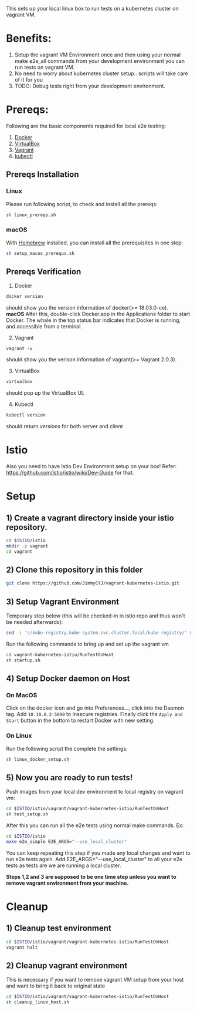This sets up your local linux box to run tests on a kubernetes cluster on vagrant VM.

# Benefits:
1) Setup the vagrant VM Environment once and then using your normal make e2e_all commands from your development environment you can run tests on vagrant VM.
2) No need to worry about kubernetes cluster setup.. scripts will take care of it for you
3) TODO: Debug tests right from your development environment.

# Prereqs:
Following are the basic components required for local e2e testing:
1) [Docker](https://docs.docker.com/docker-for-mac/install/)
2) [VirtualBox](https://www.virtualbox.org/wiki/Downloads)
3) [Vagrant](https://www.vagrantup.com/downloads.html)
4) [kubectl](https://kubernetes.io/docs/tasks/tools/install-kubectl)

## Prereqs Installation
### Linux
Please run following script, to check and install all the prereqs:
```bash
sh linux_prereqs.sh
```
### macOS
With [Homebrew](https://brew.sh) installed, you can install all the prerequisites in one step:
```bash
sh setup_macos_prerequs.sh
```

## Prereqs Verification
1) Docker
```bash
docker version
``` 
should show you the version information of docker(>= 18.03.0-ce).
<br />**macOS**
After this, double-click Docker.app in the Applications folder to start Docker.
The whale in the top status bar indicates that Docker is running, and accessible from a terminal.

2) Vagrant
```
vagrant -v
```
should show you the verison information of vagrant(>= Vagrant 2.0.3).

3) VirtualBox
```bash
virtualbox
``` 
should pop up the VirtualBox UI.

4) Kubectl
```bash
kubectl version
```
should return versions for both server and client

# Istio
Also you need to have Istio Dev Environment setup on your box!
Refer: https://github.com/istio/istio/wiki/Dev-Guide for that.

# Setup
## 1) Create a vagrant directory inside your istio repository.

```bash
cd $ISTIO/istio
mkdir -p vagrant
cd vagrant
```

## 2) Clone this repository in this folder

```bash
git clone https://github.com/JimmyCYJ/vagrant-kubernetes-istio.git
```

## 3) Setup Vagrant Environment
Temporary step below (this will be checked-in in istio repo and thus won't be needed afterwards):
```bash
sed -i 's/kube-registry.kube-system.svc.cluster.local/kube-registry/' $ISTIO/istio/tests/util/localregistry/localregistry.yaml 
```
Run the following commands to bring up and set up the vagrant vm
```bash
cd vagrant-kubernetes-istio/RunTestOnHost
sh startup.sh
```

## 4) Setup Docker daemon on Host
### On MacOS
Click on the docker icon and go into Preferences..., click into the Daemon tag.
Add `10.10.0.2:5000` to Insecure registries.
Finally click the `Apply and Start` button in the bottom to restart Docker with new setting.

### On Linux
Run the following script the complete the settings:
```bash
sh linux_docker_setup.sh
```

## 5) Now you are ready to run tests!

Push images from your local dev environment to local registry on vagrant vm:
```bash
cd $ISTIO/istio/vagrant/vagrant-kubernetes-istio/RunTestOnHost
sh test_setup.sh
```
After this you can run all the e2e tests using normal make commands. Ex:
```bash
cd $ISTIO/istio
make e2e_simple E2E_ARGS="--use_local_cluster"
```
You can keep repeating this step if you made any local changes and want to run e2e tests again.
Add E2E_ARGS="--use_local_cluster" to all your e2e tests as tests are we are running a local cluster.

**Steps 1,2 and 3 are supposed to be one time step unless you want to remove vagrant environment from your machine.**

# Cleanup
## 1) Cleanup test environment
```bash
cd $ISTIO/istio/vagrant/vagrant-kubernetes-istio/RunTestOnHost
vagrant halt
```

## 2) Cleanup vagrant environment
This is necessary if you want to remove vagrant VM setup from your host and want to bring it back to original state
```bash
cd $ISTIO/istio/vagrant/vagrant-kubernetes-istio/RunTestOnHost
sh cleanup_linux_host.sh
```


